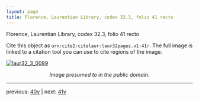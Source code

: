 ```yaml
---
layout: page
title: Florence, Laurentian Library, codex 32.3, folio 41 recto
---
```


Florence, Laurentian Library, codex 32.3, folio 41 recto

Cite this object as `urn:cite2:citelaur:laur32pages.v1:41r`.  The full image is linked to a citation tool you can use to cite regions of the image.

[![laur32_3_0089](http://www.homermultitext.org/iipsrv?IIIF=/project/homer/pyramidal/deepzoom/citelaur/laur32imgs/v1/laur32_3_0089.tif/full/800,/0/default.jpg)](http://www.homermultitext.org/ict2/?urn=urn:cite2:citelaur:laur32imgs.v1:laur32_3_0089) 

<p style="text-align: center; font-style: italic;">Image presumed to in the public domain.</p>

---

previous: [40v](../40v/) | next: [41v](../41v/)